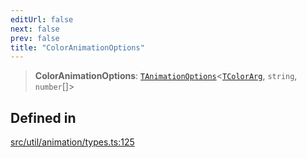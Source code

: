 ```yaml
---
editUrl: false
next: false
prev: false
title: "ColorAnimationOptions"
---
```


> **ColorAnimationOptions**: [`TAnimationOptions`](/api/namespaces/util/type-aliases/tanimationoptions/)\<[`TColorArg`](/api/type-aliases/tcolorarg/), `string`, `number`[]\>

## Defined in

[src/util/animation/types.ts:125](https://github.com/fabricjs/fabric.js/blob/8748628df7e9de00ba77413bfc3ad9e9fe9d4f30/src/util/animation/types.ts#L125)
